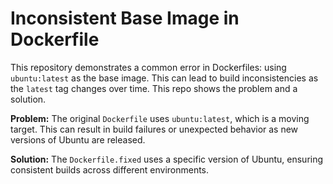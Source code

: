 # Inconsistent Base Image in Dockerfile

This repository demonstrates a common error in Dockerfiles: using `ubuntu:latest` as the base image.  This can lead to build inconsistencies as the `latest` tag changes over time.  This repo shows the problem and a solution.

**Problem:** The original `Dockerfile` uses `ubuntu:latest`, which is a moving target. This can result in build failures or unexpected behavior as new versions of Ubuntu are released.

**Solution:** The `Dockerfile.fixed` uses a specific version of Ubuntu, ensuring consistent builds across different environments.